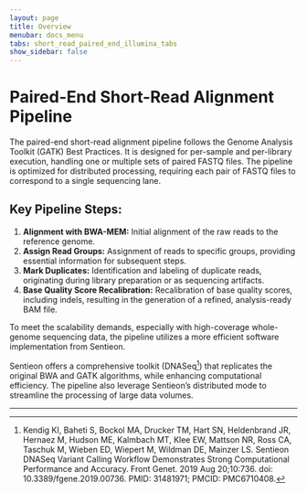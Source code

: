 ```yaml
---
layout: page
title: Overview
menubar: docs_menu
tabs: short_read_paired_end_illumina_tabs
show_sidebar: false
---
```


# Paired-End Short-Read Alignment Pipeline

The paired-end short-read alignment pipeline follows the Genome Analysis Toolkit (GATK) Best Practices. It is designed for per-sample and per-library execution, handling one or multiple sets of paired FASTQ files. The pipeline is optimized for distributed processing, requiring each pair of FASTQ files to correspond to a single sequencing lane.

## Key Pipeline Steps:

1. **Alignment with BWA-MEM:** Initial alignment of the raw reads to the reference genome.
2. **Assign Read Groups:** Assignment of reads to specific groups, providing essential information for subsequent steps.
3. **Mark Duplicates:** Identification and labeling of duplicate reads, originating during library preparation or as sequencing artifacts.
4. **Base Quality Score Recalibration:** Recalibration of base quality scores, including indels, resulting in the generation of a refined, analysis-ready BAM file.

To meet the scalability demands, especially with high-coverage whole-genome sequencing data, the pipeline utilizes a more efficient software implementation from Sentieon.

Sentieon offers a comprehensive toolkit (DNASeq[^1]) that replicates the original BWA and GATK algorithms, while enhancing computational efficiency. The pipeline also leverage Sentieon’s distributed mode to streamline the processing of large data volumes.

---

[^1]: Kendig KI, Baheti S, Bockol MA, Drucker TM, Hart SN, Heldenbrand JR, Hernaez M, Hudson ME, Kalmbach MT, Klee EW, Mattson NR, Ross CA, Taschuk M, Wieben ED, Wiepert M, Wildman DE, Mainzer LS. Sentieon DNASeq Variant Calling Workflow Demonstrates Strong Computational Performance and Accuracy. Front Genet. 2019 Aug 20;10:736. doi: 10.3389/fgene.2019.00736. PMID: 31481971; PMCID: PMC6710408.
